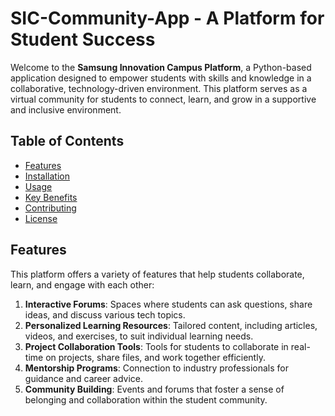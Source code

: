 # SIC-Community-App -  A Platform for Student Success

Welcome to the **Samsung Innovation Campus Platform**, a Python-based application designed to empower students with skills and knowledge in a collaborative, technology-driven environment. This platform serves as a virtual community for students to connect, learn, and grow in a supportive and inclusive environment.

## Table of Contents
- [Features](#features)
- [Installation](#installation)
- [Usage](#usage)
- [Key Benefits](#key-benefits)
- [Contributing](#contributing)
- [License](#license)

## Features

This platform offers a variety of features that help students collaborate, learn, and engage with each other:

1. **Interactive Forums**: Spaces where students can ask questions, share ideas, and discuss various tech topics.
2. **Personalized Learning Resources**: Tailored content, including articles, videos, and exercises, to suit individual learning needs.
3. **Project Collaboration Tools**: Tools for students to collaborate in real-time on projects, share files, and work together efficiently.
4. **Mentorship Programs**: Connection to industry professionals for guidance and career advice.
5. **Community Building**: Events and forums that foster a sense of belonging and collaboration within the student community.

